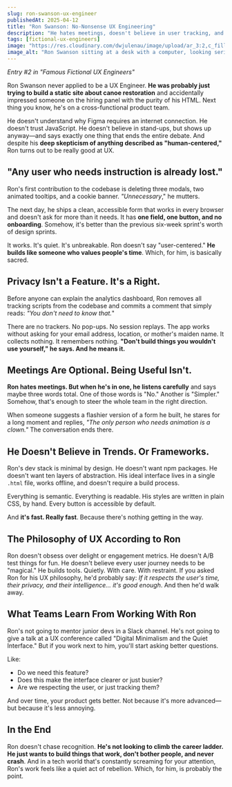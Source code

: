 ```yaml
---
slug: ron-swanson-ux-engineer
publishedAt: 2025-04-12
title: "Ron Swanson: No-Nonsense UX Engineering"
description: "He hates meetings, doesn't believe in user tracking, and would rather delete features than over-design them. And yet, he might be the most quietly effective UX Engineer on your team. A tribute to simplicity, privacy, and building only what truly matters."
tags: [fictional-ux-engineers]
image: "https://res.cloudinary.com/dwjulenau/image/upload/ar_3:2,c_fill,dpr_auto,f_auto,fl_progressive,q_auto/v1745257127/josh-portfolio/assets_task_01jscn5gg8etparqn9rdnrrx0d_img_1.webp"
image_alt: "Ron Swanson sitting at a desk with a computer, looking serious about UX."
---
```

<em>Entry #2 in "Famous Fictional UX Engineers"</em>

Ron Swanson never applied to be a UX Engineer. <strong>He was probably just trying to build a static site about canoe restoration</strong> and accidentally impressed someone on the hiring panel with the purity of his HTML. Next thing you know, he's on a cross-functional product team.

He doesn't understand why Figma requires an internet connection. He doesn't trust JavaScript. He doesn't believe in stand-ups, but shows up anyway&mdash;and says exactly one thing that ends the entire debate. And despite his <strong>deep skepticism of anything described as "human-centered,"</strong> Ron turns out to be really good at UX.

## "Any user who needs instruction is already lost."
Ron's first contribution to the codebase is deleting three modals, two animated tooltips, and a cookie banner. <em>"Unnecessary</em>," he mutters.

The next day, he ships a clean, accessible form that works in every browser and doesn't ask for more than it needs. It has <strong>one field, one button, and no onboarding</strong>. Somehow, it's better than the previous six-week sprint's worth of design sprints.

It works. It's quiet. It's unbreakable. Ron doesn't say "user-centered." <strong>He builds like someone who values people's time</strong>. Which, for him, is basically sacred.

## Privacy Isn't a Feature. It's a Right.
Before anyone can explain the analytics dashboard, Ron removes all tracking scripts from the codebase and commits a comment that simply reads: <em>"You don't need to know that.</em>"

There are no trackers. No pop-ups. No session replays. The app works without asking for your email address, location, or mother's maiden name. It collects nothing. It remembers nothing. <strong>"Don't build things you wouldn't use yourself," he says. And he means it.</strong>

## Meetings Are Optional. Being Useful Isn't.
<strong>Ron hates meetings. But when he's in one, he listens carefully</strong> and says maybe three words total. One of those words is "No." Another is "Simpler." Somehow, that's enough to steer the whole team in the right direction.

When someone suggests a flashier version of a form he built, he stares for a long moment and replies, <em>"The only person who needs animation is a clown."</em> The conversation ends there.

## He Doesn't Believe in Trends. Or Frameworks.
Ron's dev stack is minimal by design. He doesn't want npm packages. He doesn't want ten layers of abstraction. His ideal interface lives in a single `.html` file, works offline, and doesn't require a build process.

Everything is semantic. Everything is readable. His styles are written in plain CSS, by hand. Every button is accessible by default.

And <strong>it's fast. Really fast</strong>. Because there's nothing getting in the way.

## The Philosophy of UX According to Ron
Ron doesn't obsess over delight or engagement metrics. He doesn't A/B test things for fun. He doesn't believe every user journey needs to be "magical." He builds tools. Quietly. With care. With restraint. If you asked Ron for his UX philosophy, he'd probably say: <em>If it respects the user's time, their privacy, and their intelligence… it's good enough</em>. And then he'd walk away.



## What Teams Learn From Working With Ron
Ron's not going to mentor junior devs in a Slack channel. He's not going to give a talk at a UX conference called "Digital Minimalism and the Quiet Interface." But if you work next to him, you'll start asking better questions.

Like:

- Do we need this feature?
- Does this make the interface clearer or just busier?
- Are we respecting the user, or just tracking them?

And over time, your product gets better. Not because it's more advanced&mdash;but because it's less annoying.

## In the End
Ron doesn't chase recognition. <strong>He's not looking to climb the career ladder. He just wants to build things that work, don't bother people, and never crash</strong>. And in a tech world that's constantly screaming for your attention, Ron's work feels like a quiet act of rebellion. Which, for him, is probably the point.
